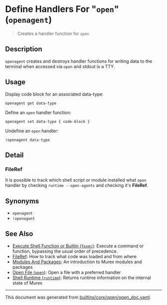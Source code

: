 # Define Handlers For "`open`" (`openagent`)

> Creates a handler function for `open`

## Description

`openagent` creates and destroys handler functions for writing data to the
terminal when accessed via `open` and stdout is a TTY.

## Usage

Display code block for an associated data-type:

```
openagent get data-type
```

Define an `open` handler function:

```
openagent set data-type { code-block }
```

Undefine an `open` handler:

```
!openagent data-type
```

## Detail

### FileRef

It is possible to track which shell script or module installed what `open`
handler by checking `runtime --open-agents` and checking it's **FileRef**.

## Synonyms

* `openagent`
* `!openagent`


## See Also

* [Execute Shell Function or Builtin (`fexec`)](../commands/fexec.md):
  Execute a command or function, bypassing the usual order of precedence.
* [FileRef](../user-guide/fileref.md):
  How to track what code was loaded and from where
* [Modules And Packages](../user-guide/modules.md):
  An introduction to Murex modules and packages
* [Open File (`open`)](../commands/open.md):
  Open a file with a preferred handler
* [Shell Runtime (`runtime`)](../commands/runtime.md):
  Returns runtime information on the internal state of Murex

<hr/>

This document was generated from [builtins/core/open/open_doc.yaml](https://github.com/lmorg/murex/blob/master/builtins/core/open/open_doc.yaml).
